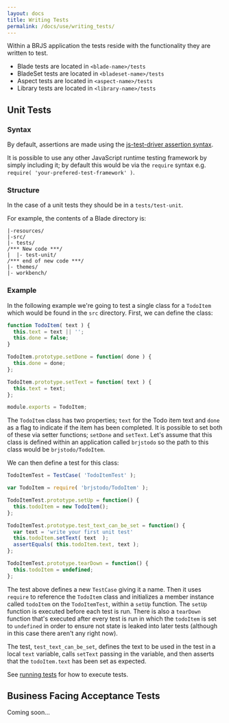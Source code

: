 ```yaml
---
layout: docs
title: Writing Tests
permalink: /docs/use/writing_tests/
---
```


Within a BRJS application the tests reside with the functionality they are written to test.

* Blade tests are located in `<blade-name>/tests`
* BladeSet tests are located in `<bladeset-name>/tests`
* Aspect tests are located in `<aspect-name>/tests`
* Library tests are located in `<library-name>/tests`

## Unit Tests

### Syntax

By default,
assertions are made using the [js-test-driver assertion syntax](https://code.google.com/p/js-test-driver/wiki/Assertions).

It is possible to use any other JavaScript runtime testing framework
by simply including it; by default this would be via the `require` syntax e.g. `require( 'your-prefered-test-framework' )`.

### Structure

In the case of a unit tests they should be in a `tests/test-unit`.

For example, the contents of a Blade directory is:

```
|-resources/
|-src/
|- tests/
/*** New code ***/
|  |- test-unit/
/*** end of new code ***/
|- themes/
|- workbench/
```

### Example

In the following example we're going to test a single class for a `TodoItem` which would be found in the `src` directory. First, we can define the class:

``` javascript
function TodoItem( text ) {
  this.text = text || '';
  this.done = false;
}

TodoItem.prototype.setDone = function( done ) {
  this.done = done;
};

TodoItem.prototype.setText = function( text ) {
  this.text = text;
};

module.exports = TodoItem;
```

The `TodoItem` class has two properties; `text` for the Todo item text and `done` as a flag to indicate if the item has been completed. It is possible to set both of these via setter functions; `setDone` and `setText`. Let's assume that this class is defined within an application called `brjstodo` so the path to this class would be `brjstodo/TodoItem`.

We can then define a test for this class:

```js
TodoItemTest = TestCase( 'TodoItemTest' );

var TodoItem = require( 'brjstodo/TodoItem' );

TodoItemTest.prototype.setUp = function() {
  this.todoItem = new TodoItem();
};

TodoItemTest.prototype.test_text_can_be_set = function() {
  var text = 'write your first unit test'
  this.todoItem.setText( text  );
  assertEquals( this.todoItem.text, text );
};

TodoItemTest.prototype.tearDown = function() {
  this.todoItem = undefined;
};
```

The test above defines a new `TestCase` giving it a name. Then it uses `require` to reference the `TodoItem` class and initializes a member instance called `todoItem` on the `TodoItemTest`, within a `setUp` function. The `setUp` function is executed before each test is run. There is also a `tearDown` function that's executed after every test is run in which the `todoItem` is set to `undefined` in order to ensure not state is leaked into later tests (although in this case there aren't any right now).

The test, `test_text_can_be_set`, defines the text to be used in the test in a local `text` variable, calls `setText` passing in the variable, and then asserts that the `todoItem.text` has been set as expected.

See [running tests](/docs/use/running_tests/) for how to execute tests.

## Business Facing Acceptance Tests

<p class="doc-feedback alert alert-warning">
  Coming soon...
</p>

